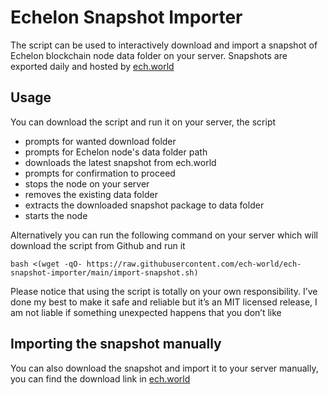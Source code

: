 # Echelon Snapshot Importer

The script can be used to interactively download and import a snapshot of Echelon blockchain node data folder on your server. Snapshots are exported daily and hosted by [ech.world](https://ech.world)

## Usage

You can download the script and run it on your server, the script
* prompts for wanted download folder
* prompts for Echelon node's data folder path
* downloads the latest snapshot from ech.world
* prompts for confirmation to proceed
* stops the node on your server
* removes the existing data folder
* extracts the downloaded snapshot package to data folder
* starts the node

Alternatively you can run the following command on your server which will download the script from Github and run it

```
bash <(wget -qO- https://raw.githubusercontent.com/ech-world/ech-snapshot-importer/main/import-snapshot.sh)
```

Please notice that using the script is totally on your own responsibility. I’ve done my best to make it safe and reliable but it’s an MIT licensed release, I am not liable if something unexpected happens that you don’t like

## Importing the snapshot manually

You can also download the snapshot and import it to your server manually, you can find the download link in [ech.world](https://ech.world/snapshots)
